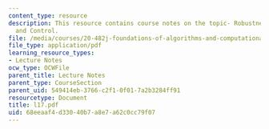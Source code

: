 ```yaml
---
content_type: resource
description: This resource contains course notes on the topic- Robustness, Fragility,
  and Control.
file: /media/courses/20-482j-foundations-of-algorithms-and-computational-techniques-in-systems-biology-spring-2006/68eeaaf4d33040b7a8e7a62c0cc79f07_l17.pdf
file_type: application/pdf
learning_resource_types:
- Lecture Notes
ocw_type: OCWFile
parent_title: Lecture Notes
parent_type: CourseSection
parent_uid: 549414eb-3766-c2f1-0f01-7a2b3284ff91
resourcetype: Document
title: l17.pdf
uid: 68eeaaf4-d330-40b7-a8e7-a62c0cc79f07
---
```

